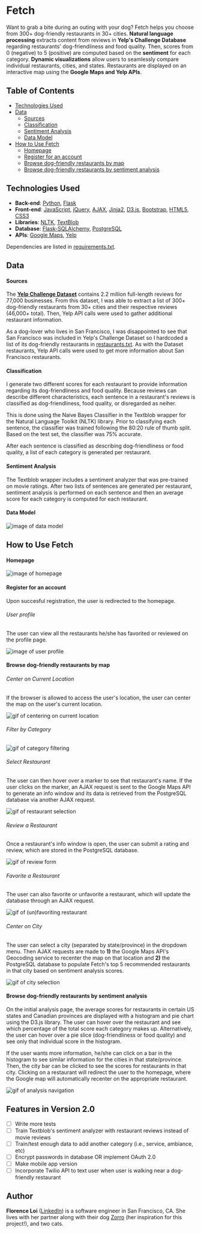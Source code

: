 **Fetch**
=======
 
Want to grab a bite during an outing with your dog? Fetch helps you choose from 300+ dog-friendly restaurants in 30+ cities. **Natural language processing** extracts content from reviews in **Yelp's Challenge Database** regarding restaurants' dog-friendliness and food quality. Then, scores from 0 (negative) to 5 (positive) are computed based on the **sentiment** for each category. **Dynamic visualizations** allow users to seamlessly compare individual restaurants, cities, and states. Restaurants are displayed on an interactive map using the **Google Maps and Yelp APIs**.

## Table of Contents
* [Technologies Used](#technologies)
* [Data](#data)
    * [Sources](#sources)
    * [Classification](#classification)
    * [Sentiment Analysis](#sentiment-analysis)
    * [Data Model](#data-model)
* [How to Use Fetch](#how-to-use)
    * [Homepage](#homepage)
    * [Register for an account](#register)
    * [Browse dog-friendly restaurants by map](#browse-by-map)
    * [Browse dog-friendly restaurants by sentiment analysis](#browse-by-sentiment)

## <a name="technologies"></a>Technologies Used
* **Back-end**: [Python](https://www.python.org/), [Flask](http://flask.pocoo.org/)
* **Front-end**: [JavaScript](https://developer.mozilla.org/en-US/docs/Web/JavaScript), [jQuery](https://jquery.com/), [AJAX](http://api.jquery.com/jquery.ajax/), [Jinja2](http://jinja.pocoo.org/docs/dev/), [D3.js](https://d3js.org/), [Bootstrap](http://getbootstrap.com/2.3.2/), [HTML5](https://developer.mozilla.org/en-US/docs/Web/Guide/HTML/HTML5), [CSS3](https://developer.mozilla.org/en-US/docs/Web/CSS/CSS3)
* **Libraries**: [NLTK](http://www.nltk.org/), [TextBlob](https://textblob.readthedocs.org/)
* **Database**: [Flask-SQLAlchemy](http://flask-sqlalchemy.pocoo.org/2.1/), [PostgreSQL](http://www.postgresql.org/)
* **APIs**: [Google Maps](https://developers.google.com/maps/documentation/javascript/), [Yelp](https://www.yelp.com/developers/documentation/v2/overview)

Dependencies are listed in [requirements.txt](requirements.txt).

## <a name="data"></a>Data
#### <a name="sources"></a>Sources
The **[Yelp Challenge Dataset](https://www.yelp.com/dataset_challenge)** contains 2.2 million full-length reviews for 77,000 businesses. From this dataset, I was able to extract a list of 300+ dog-friendly restaurants from 30+ cities and their respective reviews (46,000+ total). Then, Yelp API calls were used to gather additional restaurant information.

As a dog-lover who lives in San Francisco, I was disappointed to see that San Francisco was included in Yelp's Challenge Dataset so I hardcoded a list of its dog-friendly restaurants in [restaurants.txt](data/restaurants.txt). As with the Dataset restaurants, Yelp API calls were used to get more information about San Francisco restaurants.

#### <a name="classification"></a>Classification
I generate two different scores for each restaurant to provide information regarding its dog-friendliness and food quality. Because reviews can describe different characteristics, each sentence in a restaurant's reviews is classified as dog-friendliness, food quality, or disregarded as neiher.

This is done using the Naive Bayes Classifier in the Textblob wrapper for the Natural Language Toolkit (NLTK) library. Prior to classifying each sentence, the classifier was trained following the 80:20 rule of thumb split. Based on the test set, the classifier was 75% accurate.

After each sentence is classified as describing dog-friendliness or food quality, a list of each category is generated per restaurant.

#### <a name="sentiment-analysis"></a>Sentiment Analysis
The Textblob wrapper includes a sentiment analyzer that was pre-trained on movie ratings. After two lists of sentences are generated per restaurant, sentiment analysis is performed on each sentence and then an average score for each category is computed for each restaurant.

#### <a name="data-model"></a>Data Model
![image of data model](/static/img/data-model.png)

## <a name="how-to-use"></a>How to Use Fetch
#### <a name="homepage"></a>Homepage
![image of homepage](/static/img/homepage.png)

#### <a name="register"></a>Register for an account
Upon succesful registration, the user is redirected to the homepage.

###### User profile
The user can view all the restaurants he/she has favorited or reviewed on the profile page.

![image of user profile](/static/img/user-profile.png)

#### <a name="browse-by-map"></a>Browse dog-friendly restaurants by map

###### Center on Current Location
If the browser is allowed to access the user's location, the user can center the map on the user's current location.

![gif of centering on current location](/static/img/geolocation.gif)

###### Filter by Category

![gif of category filtering](/static/img/filter-by-category.gif)

###### Select Restaurant
The user can then hover over a marker to see that restaurant's name. If the user clicks on the marker, an AJAX request is sent to the Google Maps API to generate an info window and its data is retrieved from the PostgreSQL database via another AJAX request.

![gif of restaurant selection](/static/img/select-restaurant.gif)

###### Review a Restaurant
Once a restaurant's info window is open, the user can submit a rating and review, which are stored in the PostgreSQL database.

![gif of review form](/static/img/review.gif)

###### Favorite a Restaurant
The user can also favorite or unfavorite a restaurant, which will update the database through an AJAX request.

![gif of (un)favoriting restaurant](/static/img/favorite.gif)

###### Center on City
The user can select a city (separated by state/province) in the dropdown menu. Then AJAX requests are made to **1)** the Google Maps API's Geocoding service to recenter the map on that location and **2)** the PostgreSQL database to populate Fetch's top 5 recommended restaurants in that city based on sentiment analysis scores.

![gif of city selection](/static/img/select-city.gif)

#### <a name="browse-by-sentiment"></a>Browse dog-friendly restaurants by sentiment analysis
On the initial analysis page, the average scores for restaurants in certain US states and Canadian provinces are displayed with a histogram and pie chart using the D3.js library. The user can hover over the restaurant and see which percentage of the total score each category makes up. Alternatively, the user can hover over a pie slice (dog-friendliness or food quality) and see only that individual score in the histogram. 

If the user wants more information, he/she can click on a bar in the histogram to see similar information for the cities in that state/province. Then, the city bar can be clicked to see the scores for restaurants in that city. Clicking on a restaurant will redirect the user to the homepage, where the Google map will automatically recenter on the appropriate restaurant.

![gif of analysis navigation](/static/img/analysis.gif)

## Features in Version 2.0
- [ ] Write more tests
- [ ] Train Textblob's sentiment analyzer with restaurant reviews instead of movie reviews
- [ ] Train/test enough data to add another category (i.e., service, ambiance, etc)
- [ ] Encrypt passwords in database OR implement OAuth 2.0
- [ ] Make mobile app version
- [ ] Incorporate Twilio API to text user when user is walking near a dog-friendly restaurant

## Author
**Florence Loi** ([LinkedIn](https://www.linkedin.com/in/florenceloi)) is a software engineer in San Francisco, CA. She lives with her partner along with their dog [Zorro](/static/img/zorro-at-lands-end.gif) (her inspiration for this project!), and two cats.
